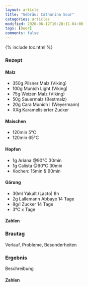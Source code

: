 ```yaml
---
layout: article
title: "Gebräu: Catharina Sour"
categories: articles
modified: 2020-06-12T16:28:11-04:00
tags: [beer]
comments: false
---
```


{% include toc.html %}

### Rezept

#### Malz
* 350g Pilsner Malz (Viking)
* 100g Munich Light (Viking)
* 75g Weizen Malz (Viking)
* 50g Sauermalz (Bestmalz)
* 20g Cara Munich I (Weyermann)
* XXg Karamelisierter Zucker

#### Maischen
* 120min 5°C
* 120min 65°C

#### Hopfen
* 1g Ariana @90°C 30min
* 1g Calista @90°C 30min
* Kochen: 15min & 90min

#### Gärung
* 30ml Yakult (Lacto) 8h
* 2g Lallemann Abbaye 14 Tage
* 8g/l Zucker 14 Tage
* 3°C x Tage

#### Zahlen


### Brautag

Verlauf, Probleme, Besonderheiten

### Ergebnis

Beschreibung

#### Zahlen

